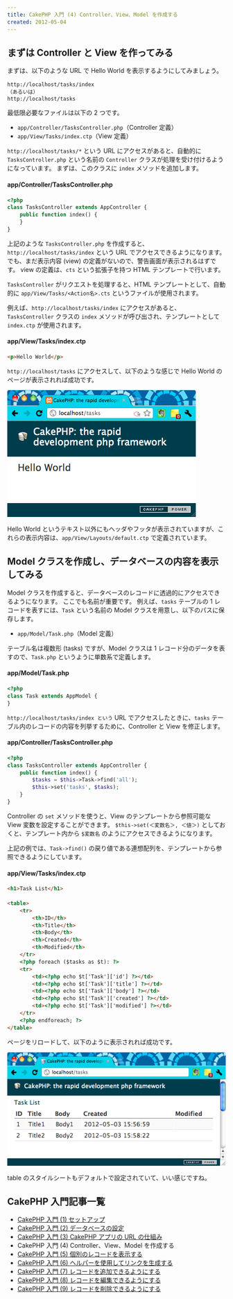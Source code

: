 ```yaml
---
title: CakePHP 入門 (4) Controller、View、Model を作成する
created: 2012-05-04
---
```


まずは Controller と View を作ってみる
----

まずは、以下のような URL で Hello World を表示するようにしてみましょう。

~~~
http://localhost/tasks/index
（あるいは）
http://localhost/tasks
~~~

最低限必要なファイルは以下の 2 つです。

* `app/Controller/TasksController.php`（Controller 定義）
* `app/View/Tasks/index.ctp`（View 定義）

`http://localhost/tasks/*` という URL にアクセスがあると、自動的に `TasksController.php` という名前の `Controller` クラスが処理を受け付けるようになっています。
まずは、このクラスに `index` メソッドを追加します。

#### app/Controller/TasksController.php

~~~ php
<?php
class TasksController extends AppController {
    public function index() {
    }
}
~~~

上記のような `TasksController.php` を作成すると、`http://localhost/tasks/index` という URL でアクセスできるようになります。
でも、まだ表示内容 (view) の定義がないので、警告画面が表示されるはずです。
view の定義は、`cts` という拡張子を持つ HTML テンプレートで行います。

`TasksController` がリクエストを処理すると、HTML テンプレートとして、自動的に `app/View/Tasks/<Action名>.cts` というファイルが使用されます。

例えば、`http://localhost/tasks/index` にアクセスがあると、`TasksController` クラスの `index` メソッドが呼び出され、テンプレートとして `index.ctp` が使用されます。

#### app/View/Tasks/index.ctp

~~~ html
<p>Hello World</p>
~~~

`http://localhost/tasks` にアクセスして、以下のような感じで Hello World のページが表示されれば成功です。

![./abc-4-001.png](./abc-4-001.png)

Hello World というテキスト以外にもヘッダやフッタが表示されていますが、これらの表示内容は、`app/View/Layouts/default.ctp` で定義されています。


Model クラスを作成し、データベースの内容を表示してみる
----

Model クラスを作成すると、データベースのレコードに透過的にアクセスできるようになります。
ここでも名前が重要です。
例えば、`tasks` テーブルの 1 レコードを表すには、`Task` という名前の Model クラスを用意し、以下のパスに保存します。

* `app/Model/Task.php`（Model 定義）

テーブル名は複数形 (tasks) ですが、Model クラスは 1 レコード分のデータを表すので、`Task.php` というように単数系で定義します。

#### app/Model/Task.php

~~~ php
<?php
class Task extends AppModel {
}
~~~

`http://localhost/tasks/index という` URL でアクセスしたときに、`tasks` テーブル内のレコードの内容を列挙するために、Controller と View を修正します。

#### app/Controller/TasksController.php

~~~ php
<?php
class TasksController extends AppController {
    public function index() {
        $tasks = $this->Task->find('all');
        $this->set('tasks', $tasks);
    }
}
~~~

Controller の `set` メソッドを使うと、View のテンプレートから参照可能な View 変数を設定することができます。
`$this->set(＜変数名＞, ＜値＞)` としておくと、テンプレート内から `$変数名` のようにアクセスできるようになります。

上記の例では、`Task->find()` の戻り値である連想配列を、テンプレートから参照できるようにしています。

#### app/View/Tasks/index.ctp

~~~ html
<h1>Task List</h1>

<table>
    <tr>
        <th>ID</th>
        <th>Title</th>
        <th>Body</th>
        <th>Created</th>
        <th>Modified</th>
    </tr>
    <?php foreach ($tasks as $t): ?>
    <tr>
        <td><?php echo $t['Task']['id'] ?></td>
        <td><?php echo $t['Task']['title'] ?></td>
        <td><?php echo $t['Task']['body'] ?></td>
        <td><?php echo $t['Task']['created'] ?></td>
        <td><?php echo $t['Task']['modified'] ?></td>
    </tr>
    <?php endforeach; ?>
</table>
~~~

ページをリロードして、以下のように表示されれば成功です。

![./abc-4-002.png](./abc-4-002.png)

table のスタイルシートもデフォルトで設定されていて、いい感じですね。


CakePHP 入門記事一覧
----

- [CakePHP 入門 (1) セットアップ](./abc-1.html)
- [CakePHP 入門 (2) データベースの設定](./abc-2.html)
- [CakePHP 入門 (3) CakePHP アプリの URL の仕組み](./abc-3.html)
- CakePHP 入門 (4) Controller、View、Model を作成する
- [CakePHP 入門 (5) 個別のレコードを表示する](./abc-5.html)
- [CakePHP 入門 (6) ヘルパーを使用してリンクを生成する](./abc-6.html)
- [CakePHP 入門 (7) レコードを追加できるようにする](./abc-7.html)
- [CakePHP 入門 (8) レコードを編集できるようにする](./abc-8.html)
- [CakePHP 入門 (9) レコードを削除できるようにする](./abc-9.html)

